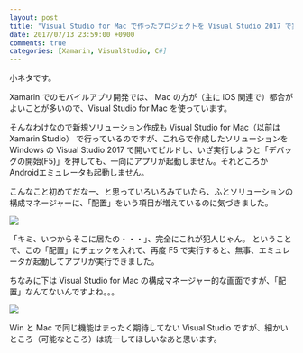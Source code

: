 ```yaml
---
layout: post
title: "Visual Studio for Mac で作ったプロジェクトを Visual Studio 2017 で実行する時気をつけること"
date: 2017/07/13 23:59:00 +0900
comments: true
categories: [Xamarin, VisualStudio, C#]
---
```

小ネタです。
<!--more-->

Xamarin でのモバイルアプリ開発では、 Mac の方が（主に iOS 関連で）都合がよいことが多いので、Visual Studio for Mac を使っています。

そんなわけなので新規ソリューション作成も Visual Studio for Mac（以前は Xamarin Studio） で行っているのですが、これらで作成したソリューションを Windows の Visual Studio 2017 で開いてビルドし、いざ実行しようと「デバッグの開始(F5)」を押しても、一向にアプリが起動しません。それどころかAndroidエミュレータも起動しません。

こんなこと初めてだなー、と思っていろいろみていたら、ふとソリューションの構成マネージャーに、「配置」をいう項目が増えているのに気づきました。

![](https://dl.dropboxusercontent.com/u/264530/qiita/solution_created_vs4mac_does_not_running_on_vs2017_01.png)

「キミ、いつからそこに居たの・・・」、完全にこれが犯人じゃん。
ということで、この「配置」にチェックを入れて、再度 F5 で実行すると、無事、エミュレータが起動してアプリが実行できました。

ちなみに下は Visual Studio for Mac の構成マネージャー的な画面ですが、「配置」なんてないんですよね。。。

![](https://dl.dropboxusercontent.com/u/264530/qiita/solution_created_vs4mac_does_not_running_on_vs2017_02.png)

Win と Mac で同じ機能はまったく期待してない Visual Studio ですが、細かいところ（可能なところ）は統一してほしいなあと思います。
